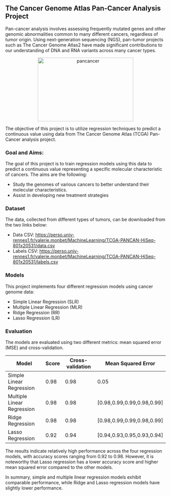 ## The Cancer Genome Atlas Pan-Cancer Analysis Project

Pan-cancer analysis involves assessing frequently mutated genes and other genomic abnormalities common to many different cancers, regardless of tumor origin. Using next-generation sequencing (NGS), pan-tumor projects such as The Cancer Genome Atlas2 have made significant contributions to our understanding of DNA and RNA variants across many cancer types.
<div align="center">
  <img  height="200" src="https://drive.google.com/uc?id=1wyCTVxiPnUHJXHJ24RR5Qr5kGfHEL-D0" alt="pancancer"  width="300" />
</div>

The objective of this project is to utilize regression techniques to predict a continuous value using data from The Cancer Genome Atlas (TCGA) Pan-Cancer analysis project. 

### Goal and Aims:
The goal of this project is to train regression models using this data to predict a continuous value representing a specific molecular characteristic of cancers. The aims are the following:
- Study the genomes of various cancers to better understand their molecular characteristics.
- Assist in developing new treatment strategies


### Dataset
The data, collected from different types of tumors, can be downloaded from the two links below:
- Data CSV: https://perso.univ-rennes1.fr/valerie.monbet/MachineLearning/TCGA-PANCAN-HiSeq-801x20531/data.csv
- Labels CSV: https://perso.univ-rennes1.fr/valerie.monbet/MachineLearning/TCGA-PANCAN-HiSeq-801x20531/labels.csv

### Models
This project implements four different regression models using cancer genome data:
- Simple Linear Regression (SLR)
- Multiple Linear Regression (MLR)
- Ridge Regression (RR)
- Lasso Regression (LR)

### Evaluation
The models are evaluated using two different metrics: mean squared error (MSE) and cross-validation. 

| Model                    | Score | Cross-validation | Mean Squared Error                  |
|--------------------------|-------|------------------|-------------------------------------|
| Simple Linear Regression | 0.98  | 0.98             | 0.05                                |
| Multiple Linear Regression | 0.98  | 0.98             | [0.98,0.99,0.99,0.98,0.99]          |
| Ridge Regression         | 0.98  | 0.98             | [0.98,0.99,0.99,0.98,0.99]          |
| Lasso Regression         | 0.92  | 0.94             | [0.94,0.93,0.95,0.93,0.94]          |

The results indicate relatively high performance across the four regression models, with accuracy scores ranging from 0.92 to 0.98. However, it is noteworthy that Lasso regression has a lower accuracy score and higher mean squared error compared to the other models.

In summary, simple and multiple linear regression models exhibit comparable performance, while Ridge and Lasso regression models have slightly lower performance.
